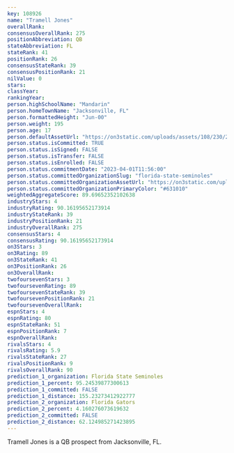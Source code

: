 ```yaml
---
key: 108926
name: "Tramell Jones"
overallRank: 
consensusOverallRank: 275
positionAbbreviation: QB
stateAbbreviation: FL
stateRank: 41
positionRank: 26
consensusStateRank: 39
consensusPositionRank: 21
nilValue: 0
stars: 
classYear: 
rankingYear: 
person.highSchoolName: "Mandarin"
person.homeTownName: "Jacksonville, FL"
person.formattedHeight: "Jun-00"
person.weight: 195
person.age: 17
person.defaultAssetUrl: "https://on3static.com/uploads/assets/108/230/230108.jpg"
person.status.isCommitted: TRUE
person.status.isSigned: FALSE
person.status.isTransfer: FALSE
person.status.isEnrolled: FALSE
person.status.commitmentDate: "2023-04-01T11:56:00"
person.status.committedOrganizationSlug: "florida-state-seminoles"
person.status.committedOrganizationAssetUrl: "https://on3static.com/uploads/assets/936/149/149936.svg"
person.status.committedOrganizationPrimaryColor: "#631010"
weightedAggregateScore: 89.69652352102638
industryStars: 4
industryRating: 90.16195652173914
industryStateRank: 39
industryPositionRank: 21
industryOverallRank: 275
consensusStars: 4
consensusRating: 90.16195652173914
on3Stars: 3
on3Rating: 89
on3StateRank: 41
on3PositionRank: 26
on3OverallRank: 
twofoursevenStars: 3
twofoursevenRating: 89
twofoursevenStateRank: 39
twofoursevenPositionRank: 21
twofoursevenOverallRank: 
espnStars: 4
espnRating: 80
espnStateRank: 51
espnPositionRank: 7
espnOverallRank: 
rivalsStars: 4
rivalsRating: 5.9
rivalsStateRank: 27
rivalsPositionRank: 9
rivalsOverallRank: 90
prediction_1_organization: Florida State Seminoles
prediction_1_percent: 95.24539877300613
prediction_1_committed: FALSE
prediction_1_distance: 155.23273412922777
prediction_2_organization: Florida Gators
prediction_2_percent: 4.160276073619632
prediction_2_committed: FALSE
prediction_2_distance: 62.124985271423895
---
```

Tramell Jones is a QB prospect from Jacksonville, FL.